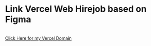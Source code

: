 <h1>Link Vercel Web Hirejob based on Figma</h1>

<br>
<a href="https://portofolio-hire-job-figma.vercel.app/">Click Here for my Vercel Domain</a>
